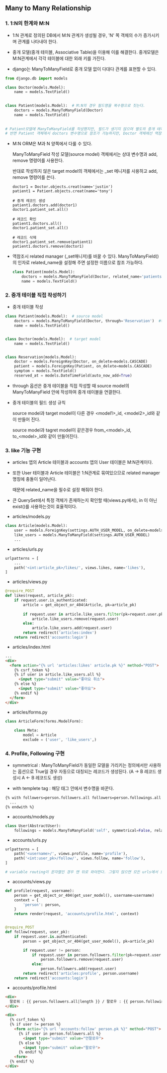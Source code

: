 ## Many to Many Relationship

### 1. 1:N의 한계와 M:N

- 1:N 관계로 정의된 DB에서 M:N 관계가 생성될 경우, 'N' 쪽 객체의 수가 증가시키며 관계를 나타내야 한다.
- 중개 모델(중개 테이블, Associative Table)을 이용해 이를 해결한다. 중개모델은 M:N관계에서 각각 테이블에 대한 외래 키를 가진다.

- django는 ManyToManyField로 중개 모델 없이 다대다 관계를 표현할 수 있다.

```python
from django.db import models

class Doctor(models.Model):
    name = models.TextField()
    

class Patient(models.Model):  # M:N의 경우 필드명을 복수형으로 짓는다.
    doctors = models.ManyToManyField(Doctor)
    name = models.TextField()
    
    
# Patient모델에 ManyToManyField를 작성했지만, 필드가 생기지 않으며 별도의 중개 테이블이 생긴다.
# 반면 Patient 객체에서 doctors 변수명으로 참조가 가능하지만, Doctor 객체에선 역참조를 해야한다.
```



- M:N ORM은 M과 N 양쪽에서 다룰 수 있다.

  ManyToManyField 작성 모델(source model) 객체에서는 상대 변수명과 add, remove 명령어를 사용한다.

  반대로 작성하지 않은 target model의 객체에서는 _set 메니저를 사용하고 add, remove 명령어를 쓴다.

  ```shell
  doctor1 = Doctor.objects.creat(name='justin')
  patient1 = Patient.objects.creat(name='tony')
  
  # 중개 레코드 생성
  patient1.doctors.add(doctor1)
  doctor1.patient_set.all()
  
  # 레코드 확인
  patient1.doctors.all()
  doctor1.patient_set.all()
  
  # 레코드 삭제
  doctor1.patient_set.remove(patient1)
  patient1.doctors.remove(doctor1)
  ```

- 역참조시 related manager (_set매니저)를 바꿀 수 있다. ManyToManyField()의 인자로 related_name을 설정해 주면 설정한 이름으로 참조 가능하다.

  ```python
  class Patient(models.Model):
      doctors = models.ManyToManyField(Doctor, related_name='patients')
      name = models.TextField()
  ```

  

### 2. 중개 테이블 직접 작성하기

- 중개 테이블 작성

```python
class Patient(models.Model):  # source model
    doctors = models.ManyToManyField(Doctor, through='Reservation')  #through 옵션으로 연결
    name = models.TextField()


class Doctor(models.Model):  # target model
    name = models.TextField()


class Reservation(models.Model):
    doctor = models.ForeignKey(Doctor, on_delete=models.CASCADE)
    patient = models.ForeignKey(Patient, on_delete=models.CASCADE)
    symptom = models.TextField()
    reserved_at = models.DateTimeField(auto_now_add=True)
```

- through 옵션은 중개 테이블을 직접 작성할 때 source model의 ManyToManyField 안에 작성하여 중개 테이블을 연결한다.

- 중개 테이블의 필드 생성 규칙

  source model과 target model이 다른 경우 <model1\>\_id, \<model2\>\_id와 같이 만들어 진다.

  source model과 tagret model이 같은경우 from\_\<model\>\_id, to\_\<model>\_id와 같이 만들어진다.



### 3. like 기능 구현

- articles 앱의 Article 테이블과 accounts 앱의 User 테이블은 M:N관계이다.

- 또한 User 테이블과 Article 테이블은 1:N관계로 묶여있으므로 related manager 명칭에 충돌이 일어난다.

  때문에 related_name을 필수로 설정 해줘야 한다.

- 큰 QuerySet에서 특정 객체가 존재하는지 확인할 때(views.py에서), in 이 아닌 exist()를 사용하는것이 효율적이다.



- articles/models.py

```python
class Article(models.Model):
    user = models.ForeignKey(settings.AUTH_USER_MODEL, on_delete=models.CASCADE)
    like_users = models.ManyToManyField(settings.AUTH_USER_MODEL)
    ...
```

- articles/urls.py

```python
urlpatterns = [
    ...
    path('<int:article_pk>/likes/', views.likes, name='likes'),
]
```

- articles/views.py

```python
@require_POST
def likes(request, article_pk):
    if request.user.is_authenticated:
        article = get_object_or_404(Article, pk=article_pk)
    
        if request.user in article.like_users.filter(pk=request.user.pk).exists():
            article.like_users.remove(request.user)
        else:
            article.like_users.add(request.user)
    	return redirect('articles:index')
    return redirect('accounts:login')
```

- articles/index.html

```html
...
<div>
  <form action="{% url 'articles:likes' article.pk %}" method="POST">
    {% csrf_token %}
    {% if user in article.like_users.all %}
      <input type="submit" value="좋아요 취소">
    {% else %}
      <input type="submit" value="좋아요">
    {% endif %}
  </form>
</div>
```

- articles/forms.py

```python
class ArticleForm(forms.ModelForm):
    
    class Meta:
        model = Article
        exclude = ('user', 'like_users',)
```



### 4. Profile, Following 구현

- symmetrical : ManyToManyField가 동일한 모델을 가리키는 정의에서만 사용하는 옵션으로 True일 경우 자동으로 대칭되는 레코드가 생성된다. (A -> B 레코드 생성시 A <- B 레코드도 생성)

- with templete tag : 해당 태그 안에서 변수명을 바꾼다.

```html
{% with followers=person.followers.all followers=person.followings.all %}
  ...
{% endwith %}
```



- accounts/models.py

```python
class User(AbstractUser):
    followings = models.ManyToManyField('self', symmetrical=False, related_name='followers')
```

- accounts/urls.py

```python
urlpatterns = [
    path('<username>/', views.profile, name='profile'),
    path('<int:user_pk>/follow/', views.follow, name='follow'),
]

# variable routing이 문자열인 경우 맨 뒤로 와야한다. 그렇지 않으면 모든 urls에서 호출될 수 있다.
```

- accounts/views.py

```python
def profile(request, username):
    person = get_object_or_404(get_user_model(), username=username)
    context = {
        'person': person,
    }
    return render(request, 'accounts/profile.html', context)


@require_POST
def follow(request, user_pk):
    if request.user.is.authenticated:
        person = get_object_or_404(get_user_model(), pk=article_pk)

        if request.user != person:
            if request.user in person.followers.filter(pk=request.user.pk).exist():
                person.followers.remove(request.user)
            else:
                person.followers.add(request.user)
        return redirect('articles:profile', person.username)
    return redirect('accounts:login')
```

- accounts/profile.html

```html
<div>
  팔로워 : {{ person.followers.all|length }} / 팔로우 : {{ person.followings.all|length }}
</div>

<div>
  {% csrf_token %}
  {% if user != person %}
    <form actio="{% url 'accounts:follow' person.pk %}" method="POST">
      {% if user in person.followers.all %}
        <input type="submit" value="언팔로우">
      {% else %}
        <input type="submit" value="팔로우">
      {% endif %}
    <form>
  {% endif %}
</div>
```
